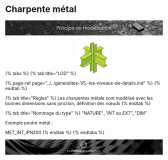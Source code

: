 # Charpente métal

![](../../.gitbook/assets/principe-de-mod.png)

{% tabs %}
{% tab title="LOD" %}
![LOG 250  /  LOI 200 : Profil \(conception g&#xE9;n&#xE9;rale\)](../../.gitbook/assets/image%20%284%29.png)

{% page-ref page="../../generalites-1/5.-les-niveaux-de-details.md" %}
{% endtab %}

{% tab title="Règles" %}
Les charpentes métale sont modélisé avec les bonnes dimensions sans jonction, définition des nœuds
{% endtab %}

{% tab title="Nommage du type" %}
"NATURE"\__"INT ou EXT"\__"DIM"

Exemple poutre métal :

MET\_INT\_IPN200
{% endtab %}
{% endtabs %}

![](../../.gitbook/assets/wallpaper_fnum_black.jpg)

